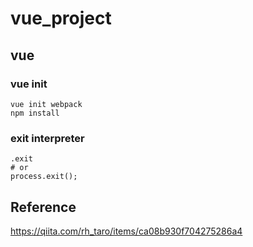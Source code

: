 # vue_project
## vue
### vue init
```
vue init webpack
npm install
```

### exit interpreter
```
.exit
# or
process.exit();
```

## Reference
https://qiita.com/rh_taro/items/ca08b930f704275286a4
